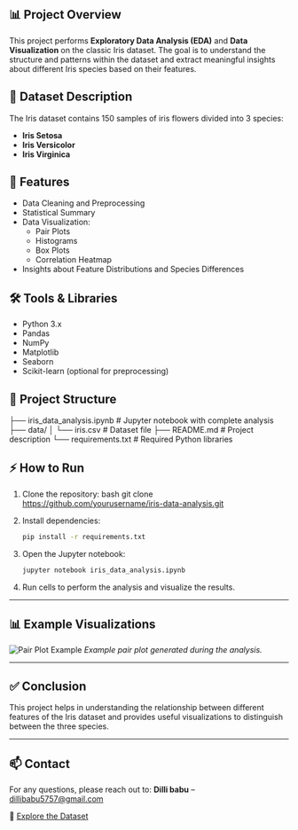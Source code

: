 
## 📊 Project Overview
This project performs **Exploratory Data Analysis (EDA)** and **Data Visualization** on the classic Iris dataset. The goal is to understand the structure and patterns within the dataset and extract meaningful insights about different Iris species based on their features.

## 🌼 Dataset Description
The Iris dataset contains 150 samples of iris flowers divided into 3 species:
- **Iris Setosa**
- **Iris Versicolor**
- **Iris Virginica**

## 🚀 Features
- Data Cleaning and Preprocessing
- Statistical Summary
- Data Visualization:
    - Pair Plots
    - Histograms
    - Box Plots
    - Correlation Heatmap
- Insights about Feature Distributions and Species Differences

## 🛠️ Tools & Libraries
- Python 3.x
- Pandas
- NumPy
- Matplotlib
- Seaborn
- Scikit-learn (optional for preprocessing)

## 📁 Project Structure

├── iris\_data\_analysis.ipynb  # Jupyter notebook with complete analysis
├── data/
│   └── iris.csv              # Dataset file
├── README.md                 # Project description
└── requirements.txt          # Required Python libraries

## ⚡ How to Run
1. Clone the repository:
     bash
   git clone https://github.com/yourusername/iris-data-analysis.git

2. Install dependencies:

   ```bash
   pip install -r requirements.txt
   ```

3. Open the Jupyter notebook:

   ```bash
   jupyter notebook iris_data_analysis.ipynb
   ```

4. Run cells to perform the analysis and visualize the results.

---

## 📊 Example Visualizations

![Pair Plot Example](https://seaborn.pydata.org/_images/pairplot.png)
*Example pair plot generated during the analysis.*

---

## ✅ Conclusion

This project helps in understanding the relationship between different features of the Iris dataset and provides useful visualizations to distinguish between the three species.

---

## 📫 Contact

For any questions, please reach out to:
**Dilli babu** – [dillibabu5757@gmail.com](dillibabu5757@gmail.com)


🔗 [Explore the Dataset](https://archive.ics.uci.edu/ml/datasets/Iris)



